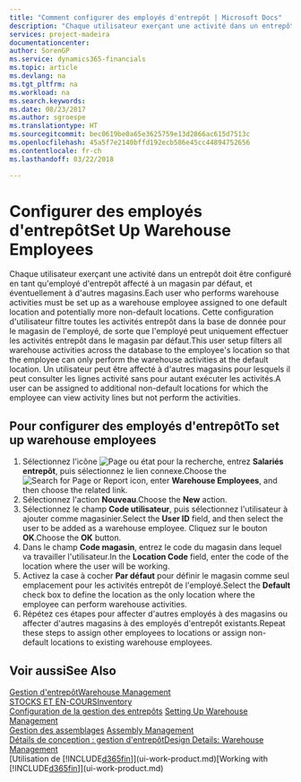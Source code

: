 ```yaml
---
title: "Comment configurer des employés d'entrepôt | Microsoft Docs"
description: "Chaque utilisateur exerçant une activité dans un entrepôt doit être configuré en tant qu'employé d'entrepôt affecté à un magasin par défaut, et éventuellement à d'autres magasins."
services: project-madeira
documentationcenter: 
author: SorenGP
ms.service: dynamics365-financials
ms.topic: article
ms.devlang: na
ms.tgt_pltfrm: na
ms.workload: na
ms.search.keywords: 
ms.date: 08/23/2017
ms.author: sgroespe
ms.translationtype: HT
ms.sourcegitcommit: bec0619be0a65e3625759e13d2866ac615d7513c
ms.openlocfilehash: 45a5f7e2140bffd192ecb586e45cc44894752656
ms.contentlocale: fr-ch
ms.lasthandoff: 03/22/2018

---
```

# <a name="set-up-warehouse-employees"></a><span data-ttu-id="ed14b-103">Configurer des employés d'entrepôt</span><span class="sxs-lookup"><span data-stu-id="ed14b-103">Set Up Warehouse Employees</span></span>
<span data-ttu-id="ed14b-104">Chaque utilisateur exerçant une activité dans un entrepôt doit être configuré en tant qu'employé d'entrepôt affecté à un magasin par défaut, et éventuellement à d'autres magasins.</span><span class="sxs-lookup"><span data-stu-id="ed14b-104">Each user who performs warehouse activities must be set up as a warehouse employee assigned to one default location and potentially more non-default locations.</span></span> <span data-ttu-id="ed14b-105">Cette configuration d'utilisateur filtre toutes les activités entrepôt dans la base de donnée pour le magasin de l'employé, de sorte que l'employé peut uniquement effectuer les activités entrepôt dans le magasin par défaut.</span><span class="sxs-lookup"><span data-stu-id="ed14b-105">This user setup filters all warehouse activities across the database to the employee's location so that the employee can only perform the warehouse activities at the default location.</span></span> <span data-ttu-id="ed14b-106">Un utilisateur peut être affecté à d'autres magasins pour lesquels il peut consulter les lignes activité sans pour autant exécuter les activités.</span><span class="sxs-lookup"><span data-stu-id="ed14b-106">A user can be assigned to additional non-default locations for which the employee can view activity lines but not perform the activities.</span></span>

## <a name="to-set-up-warehouse-employees"></a><span data-ttu-id="ed14b-107">Pour configurer des employés d'entrepôt</span><span class="sxs-lookup"><span data-stu-id="ed14b-107">To set up warehouse employees</span></span>  
1.  <span data-ttu-id="ed14b-108">Sélectionnez l'icône ![Page ou état pour la recherche](media/ui-search/search_small.png "icône Page ou état pour la recherche"), entrez **Salariés entrepôt**, puis sélectionnez le lien connexe.</span><span class="sxs-lookup"><span data-stu-id="ed14b-108">Choose the ![Search for Page or Report](media/ui-search/search_small.png "Search for Page or Report icon") icon, enter **Warehouse Employees**, and then choose the related link.</span></span>  
2. <span data-ttu-id="ed14b-109">Sélectionnez l'action **Nouveau**.</span><span class="sxs-lookup"><span data-stu-id="ed14b-109">Choose the **New** action.</span></span>  
3. <span data-ttu-id="ed14b-110">Sélectionnez le champ **Code utilisateur**, puis sélectionnez l'utilisateur à ajouter comme magasinier.</span><span class="sxs-lookup"><span data-stu-id="ed14b-110">Select the **User ID** field, and then select the user to be added as a warehouse employee.</span></span> <span data-ttu-id="ed14b-111">Cliquez sur le bouton **OK**.</span><span class="sxs-lookup"><span data-stu-id="ed14b-111">Choose the **OK** button.</span></span>  
6.  <span data-ttu-id="ed14b-112">Dans le champ **Code magasin**, entrez le code du magasin dans lequel va travailler l'utilisateur.</span><span class="sxs-lookup"><span data-stu-id="ed14b-112">In the **Location Code** field, enter the code of the location where the user will be working.</span></span>  
7.  <span data-ttu-id="ed14b-113">Activez la case à cocher **Par défaut** pour définir le magasin comme seul emplacement pour les activités entrepôt de l'employé.</span><span class="sxs-lookup"><span data-stu-id="ed14b-113">Select the **Default** check box to define the location as the only location where the employee can perform warehouse activities.</span></span>  
8.  <span data-ttu-id="ed14b-114">Répétez ces étapes pour affecter d'autres employés à des magasins ou affecter d'autres magasins à des employés d'entrepôt existants.</span><span class="sxs-lookup"><span data-stu-id="ed14b-114">Repeat these steps to assign other employees to locations or assign non-default locations to existing warehouse employees.</span></span>  

## <a name="see-also"></a><span data-ttu-id="ed14b-115">Voir aussi</span><span class="sxs-lookup"><span data-stu-id="ed14b-115">See Also</span></span>  
[<span data-ttu-id="ed14b-116">Gestion d'entrepôt</span><span class="sxs-lookup"><span data-stu-id="ed14b-116">Warehouse Management</span></span>](warehouse-manage-warehouse.md)  
[<span data-ttu-id="ed14b-117">STOCKS ET EN-COURS</span><span class="sxs-lookup"><span data-stu-id="ed14b-117">Inventory</span></span>](inventory-manage-inventory.md)  
<span data-ttu-id="ed14b-118">[Configuration de la gestion des entrepôts](warehouse-setup-warehouse.md)   </span><span class="sxs-lookup"><span data-stu-id="ed14b-118">[Setting Up Warehouse Management](warehouse-setup-warehouse.md)   </span></span>  
<span data-ttu-id="ed14b-119">[Gestion des assemblages](assembly-assemble-items.md)  </span><span class="sxs-lookup"><span data-stu-id="ed14b-119">[Assembly Management](assembly-assemble-items.md)  </span></span>  
[<span data-ttu-id="ed14b-120">Détails de conception : gestion d'entrepôt</span><span class="sxs-lookup"><span data-stu-id="ed14b-120">Design Details: Warehouse Management</span></span>](design-details-warehouse-management.md)  
<span data-ttu-id="ed14b-121">[Utilisation de [!INCLUDE[d365fin](includes/d365fin_md.md)]](ui-work-product.md)</span><span class="sxs-lookup"><span data-stu-id="ed14b-121">[Working with [!INCLUDE[d365fin](includes/d365fin_md.md)]](ui-work-product.md)</span></span>  

